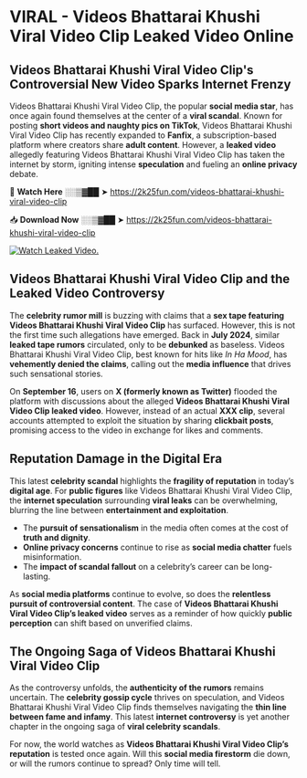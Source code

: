 # VIRAL - Videos Bhattarai Khushi Viral Video Clip Leaked Video Online

## **Videos Bhattarai Khushi Viral Video Clip's Controversial New Video Sparks Internet Frenzy**  

Videos Bhattarai Khushi Viral Video Clip, the popular **social media star**, has once again found themselves at the center of a **viral scandal**. Known for posting **short videos and naughty pics on TikTok**, Videos Bhattarai Khushi Viral Video Clip has recently expanded to **Fanfix**, a subscription-based platform where creators share **adult content**. However, a **leaked video** allegedly featuring Videos Bhattarai Khushi Viral Video Clip has taken the internet by storm, igniting intense **speculation** and fueling an **online privacy** debate.  

🔴 **Watch Here** ░░▒▓██ ➤ https://2k25fun.com/videos-bhattarai-khushi-viral-video-clip  

📥 **Download Now** ░░▒▓██ ➤ https://2k25fun.com/videos-bhattarai-khushi-viral-video-clip  

[![Watch Leaked Video.](https://miro.medium.com/v2/resize:fit:828/format:webp/1*cilzJN44JGOrTw9NJCrNHA.gif "Watch Leaked Video")](https://2k25fun.com/videos-bhattarai-khushi-viral-video-clip)

## **Videos Bhattarai Khushi Viral Video Clip and the Leaked Video Controversy**  

The **celebrity rumor mill** is buzzing with claims that a **sex tape featuring Videos Bhattarai Khushi Viral Video Clip** has surfaced. However, this is not the first time such allegations have emerged. Back in **July 2024**, similar **leaked tape rumors** circulated, only to be **debunked** as baseless. Videos Bhattarai Khushi Viral Video Clip, best known for hits like *In Ha Mood*, has **vehemently denied the claims**, calling out the **media influence** that drives such sensational stories.  

On **September 16**, users on **X (formerly known as Twitter)** flooded the platform with discussions about the alleged **Videos Bhattarai Khushi Viral Video Clip leaked video**. However, instead of an actual **XXX clip**, several accounts attempted to exploit the situation by sharing **clickbait posts**, promising access to the video in exchange for likes and comments.  

## **Reputation Damage in the Digital Era**  

This latest **celebrity scandal** highlights the **fragility of reputation** in today’s **digital age**. For **public figures** like Videos Bhattarai Khushi Viral Video Clip, the **internet speculation** surrounding **viral leaks** can be overwhelming, blurring the line between **entertainment and exploitation**.  

- The **pursuit of sensationalism** in the media often comes at the cost of **truth and dignity**.  
- **Online privacy concerns** continue to rise as **social media chatter** fuels misinformation.  
- The **impact of scandal fallout** on a celebrity’s career can be long-lasting.  

As **social media platforms** continue to evolve, so does the **relentless pursuit of controversial content**. The case of **Videos Bhattarai Khushi Viral Video Clip’s leaked video** serves as a reminder of how quickly **public perception** can shift based on unverified claims.  

## **The Ongoing Saga of Videos Bhattarai Khushi Viral Video Clip**  

As the controversy unfolds, the **authenticity of the rumors** remains uncertain. The **celebrity gossip cycle** thrives on speculation, and Videos Bhattarai Khushi Viral Video Clip finds themselves navigating the **thin line between fame and infamy**. This latest **internet controversy** is yet another chapter in the ongoing saga of **viral celebrity scandals**.  

For now, the world watches as **Videos Bhattarai Khushi Viral Video Clip’s reputation** is tested once again. Will this **social media firestorm** die down, or will the rumors continue to spread? Only time will tell.